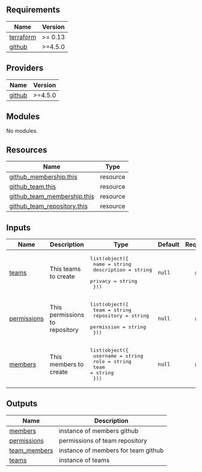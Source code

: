 <!-- BEGIN_TF_DOCS -->
## Requirements

| Name | Version |
|------|---------|
| <a name="requirement_terraform"></a> [terraform](#requirement\_terraform) | >= 0.13 |
| <a name="requirement_github"></a> [github](#requirement\_github) | >=4.5.0 |

## Providers

| Name | Version |
|------|---------|
| <a name="provider_github"></a> [github](#provider\_github) | >=4.5.0 |

## Modules

No modules.

## Resources

| Name | Type |
|------|------|
| [github_membership.this](https://registry.terraform.io/providers/integrations/github/latest/docs/resources/membership) | resource |
| [github_team.this](https://registry.terraform.io/providers/integrations/github/latest/docs/resources/team) | resource |
| [github_team_membership.this](https://registry.terraform.io/providers/integrations/github/latest/docs/resources/team_membership) | resource |
| [github_team_repository.this](https://registry.terraform.io/providers/integrations/github/latest/docs/resources/team_repository) | resource |

## Inputs

| Name | Description | Type | Default | Required |
|------|-------------|------|---------|:--------:|
| <a name="input_teams"></a> [teams](#input\_teams) | This teams to create | <pre>list(object({<br>    name        = string<br>    description = string<br>    privacy     = string<br>  }))</pre> | `null` | no |
| <a name="input_permissions"></a> [permissions](#input\_permissions) | This permissions to repository | <pre>list(object({<br>    team       = string<br>    repository = string<br>    permission = string<br>  }))</pre> | `null` | no |
| <a name="input_members"></a> [members](#input\_members) | This members to create | <pre>list(object({<br>    username = string<br>    role     = string<br>    team     = string<br>  }))</pre> | `null` | no |

## Outputs

| Name | Description |
|------|-------------|
| <a name="output_members"></a> [members](#output\_members) | instance of members github |
| <a name="output_permissions"></a> [permissions](#output\_permissions) | permissions of team repository |
| <a name="output_team_members"></a> [team\_members](#output\_team\_members) | instance of members for team github |
| <a name="output_teams"></a> [teams](#output\_teams) | instance of teams |
<!-- END_TF_DOCS -->